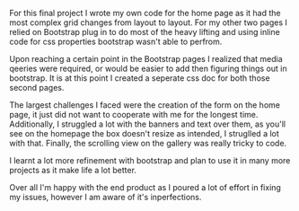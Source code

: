 For this final project I wrote my own code for the home page as it had the most complex grid changes from layout to layout. For my other two pages I relied on Bootstrap plug in to do most of the heavy lifting and using inline code for css properties bootstrap wasn't able to perfrom.

Upon reaching a certain point in the Bootstrap pages I realized that media qeeries were required, or would be easier to add then figuring things out in bootstrap. It is at this point I created a seperate css doc for both those second pages.

The largest challenges I faced were the creation of the form on the home page, it just did not want to cooperate with me for the longest time. Additionally, I struggled a lot with the banners and text over them, as you'll see on the homepage the box doesn't resize as intended, I struglled a lot with that. Finally, the scrolling view on the gallery was really tricky to code.

I learnt a lot more refinement with bootstrap and plan to use it in many more projects as it make life a lot better.

Over all I'm happy with the end product as I poured a lot of effort in fixing my issues, however I am aware of it's inperfections.
